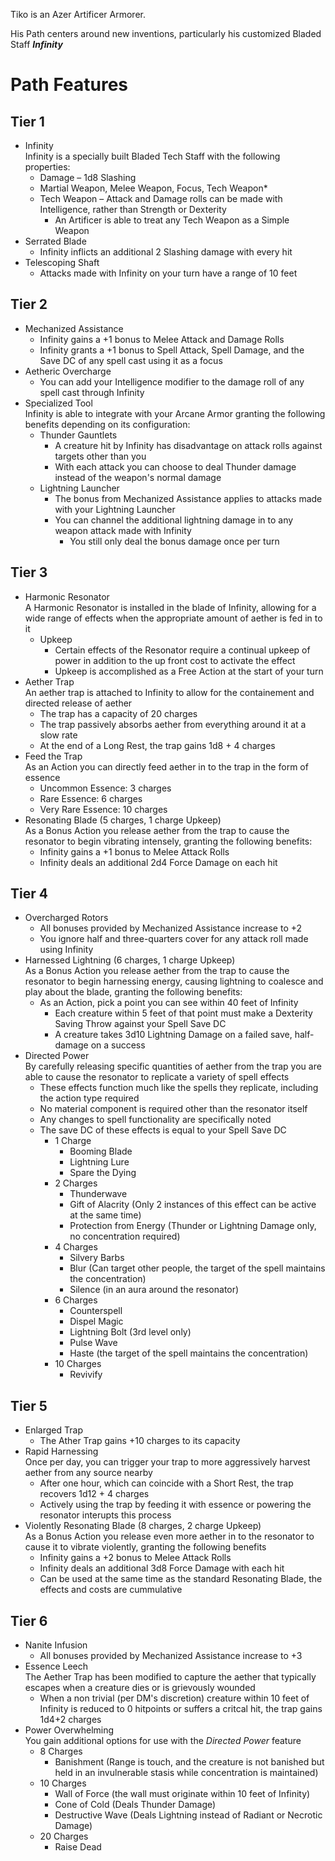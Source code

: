 ﻿Tiko is an Azer Artificer Armorer.

His Path centers around new inventions, particularly his customized Bladed Staff ***Infinity***

# Path Features
## Tier 1
* Infinity  
	Infinity is a specially built Bladed Tech Staff with the following properties:
	* Damage – 1d8 Slashing
	* Martial Weapon, Melee Weapon, Focus, Tech Weapon*
	* Tech Weapon – Attack and Damage rolls can be made with Intelligence, rather than Strength or Dexterity
		* An Artificer is able to treat any Tech Weapon as a Simple Weapon
* Serrated Blade
	* Infinity inflicts an additional 2 Slashing damage with every hit
* Telescoping Shaft
	* Attacks made with Infinity on your turn have a range of 10 feet

## Tier 2
* Mechanized Assistance
	* Infinity gains a +1 bonus to Melee Attack and Damage Rolls
	* Infinity grants a +1 bonus to Spell Attack, Spell Damage, and the Save DC of any spell cast using it as a focus
* Aetheric Overcharge
	* You can add your Intelligence modifier to the damage roll of any spell cast through Infinity
* Specialized Tool  
	Infinity is able to integrate with your Arcane Armor granting the following benefits depending on its configuration:
	* Thunder Gauntlets
		* A creature hit by Infinity has disadvantage on attack rolls against targets other than you
		* With each attack you can choose to deal Thunder damage instead of the weapon's normal damage
	* Lightning Launcher
		* The bonus from Mechanized Assistance applies to attacks made with your Lightning Launcher
		* You can channel the additional lightning damage in to any weapon attack made with Infinity
			* You still only deal the bonus damage once per turn

## Tier 3
* Harmonic Resonator  
	A Harmonic Resonator is installed in the blade of Infinity, allowing for a wide range of effects when the appropriate amount of aether is fed in to it
	* Upkeep
		* Certain effects of the Resonator require a continual upkeep of power in addition to the up front cost to activate the effect
		* Upkeep is accomplished as a Free Action at the start of your turn
* Aether Trap  
	An aether trap is attached to Infinity to allow for the containement and directed release of aether
	* The trap has a capacity of 20 charges
	* The trap passively absorbs aether from everything around it at a slow rate
	* At the end of a Long Rest, the trap gains 1d8 + 4 charges
* Feed the Trap  
	As an Action you can directly feed aether in to the trap in the form of essence
	* Uncommon Essence: 3 charges
	* Rare Essence: 6 charges
	* Very Rare Essence: 10 charges
* Resonating Blade (5 charges, 1 charge Upkeep)  
	As a Bonus Action you release aether from the trap to cause the resonator to begin vibrating intensely, granting the following benefits:
	* Infinity gains a +1 bonus to Melee Attack Rolls
	* Infinity deals an additional 2d4 Force Damage on each hit

## Tier 4
* Overcharged Rotors
	* All bonuses provided by Mechanized Assistance increase to +2
	* You ignore half and three-quarters cover for any attack roll made using Infinity
* Harnessed Lightning (6 charges, 1 charge Upkeep)  
	As a Bonus Action you release aether from the trap to cause the resonator to begin harnessing energy, causing lightning to coalesce and play about the blade, granting the following benefits:
	* As an Action, pick a point you can see within 40 feet of Infinity
		* Each creature within 5 feet of that point must make a Dexterity Saving Throw against your Spell Save DC
		* A creature takes 3d10 Lightning Damage on a failed save, half-damage on a success
* Directed Power  
	By carefully releasing specific quantities of aether from the trap you are able to cause the resonator to replicate a variety of spell effects
	* These effects function much like the spells they replicate, including the action type required
	* No material component is required other than the resonator itself
	* Any changes to spell functionality are specifically noted
	* The save DC of these effects is equal to your Spell Save DC
		* 1 Charge
			* Booming Blade
			* Lightning Lure
			* Spare the Dying
		* 2 Charges
			* Thunderwave
			* Gift of Alacrity (Only 2 instances of this effect can be active at the same time)
			* Protection from Energy (Thunder or Lightning Damage only, no concentration required)
		* 4 Charges
			* Silvery Barbs
			* Blur (Can target other people, the target of the spell maintains the concentration)
			* Silence (in an aura around the resonator)
		* 6 Charges
			* Counterspell
			* Dispel Magic
			* Lightning Bolt (3rd level only)
			* Pulse Wave
			* Haste (the target of the spell maintains the concentration)
		* 10 Charges
			* Revivify

## Tier 5
* Enlarged Trap
	* The Ather Trap gains +10 charges to its capacity
* Rapid Harnessing  
	Once per day, you can trigger your trap to more aggressively harvest aether from any source nearby
	* After one hour, which can coincide with a Short Rest, the trap recovers 1d12 + 4 charges
	* Actively using the trap by feeding it with essence or powering the resonator interupts this process
* Violently Resonating Blade (8 charges, 2 charge Upkeep)  
	As a Bonus Action you release even more aether in to the resonator to cause it to vibrate violently, granting the following benefits
	* Infinity gains a +2 bonus to Melee Attack Rolls
	* Infinity deals an additional 3d8 Force Damage with each hit
	* Can be used at the same time as the standard Resonating Blade, the effects and costs are cummulative

## Tier 6
* Nanite Infusion
	* All bonuses provided by Mechanized Assistance increase to +3
* Essence Leech  
	The Aether Trap has been modified to capture the aether that typically escapes when a creature dies or is grievously wounded
	* When a non trivial (per DM's discretion) creature within 10 feet of Infinity is reduced to 0 hitpoints or suffers a critcal hit, the trap gains 1d4+2 charges
* Power Overwhelming  
	You gain additional options for use with the *Directed Power* feature
	* 8 Charges
		* Banishment (Range is touch, and the creature is not banished but held in an invulnerable stasis while concentration is maintained)
	* 10 Charges
		* Wall of Force (the wall must originate within 10 feet of Infinity)
		* Cone of Cold (Deals Thunder Damage)
		* Destructive Wave (Deals Lightning instead of Radiant or Necrotic Damage)
	* 20 Charges
		* Raise Dead
